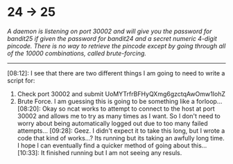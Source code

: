 # 24 -> 25 

*A daemon is listening on port 30002 and will give you the password for bandit25 if given the password for bandit24 and a secret numeric 4-digit pincode. There is no way to retrieve the pincode except by going through all of the 10000 combinations, called brute-forcing.*

------

[08:12]: I see that there are two different things I am going to need to write a script for:      
 1. Check port 30002 and submit UoMYTrfrBFHyQXmg6gzctqAwOmw1IohZ 
 2.	Brute Force. I am guessing this is going to be something like a forloop...
[08:20]: Okay so ncat works to attempt to connect to the host at port 30002 and allows me to try as many times as I want. So I don't need to worry about being automatically logged out due to too many failed attempts...
[09:28]: Geez. I didn't expect it to take this long, but I wrote a code that kind of works...? Its running but its taking an awfully long time. I hope I can eventually find a quicker method of going about this...         
[10:33]: It finished running but I am not seeing any resuls. 

